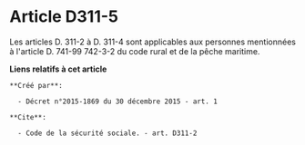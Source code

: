# Article D311-5

Les articles D. 311-2 à D. 311-4 sont applicables aux personnes mentionnées à l'article D. 741-99 742-3-2 du code rural et de
la pêche maritime.

**Liens relatifs à cet article**

	**Créé par**:

	  - Décret n°2015-1869 du 30 décembre 2015 - art. 1

	**Cite**:

	  - Code de la sécurité sociale. - art. D311-2
